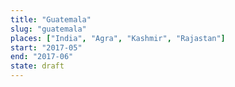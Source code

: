 ```yaml
---
title: "Guatemala"
slug: "guatemala"
places: ["India", "Agra", "Kashmir", "Rajastan"]
start: "2017-05"
end: "2017-06"
state: draft
---
```

